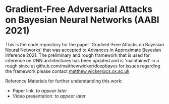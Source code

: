 # Gradient-Free Adversarial Attacks on Bayesian Neural Networks (AABI 2021)

This is the code repository for the paper 'Gradient-Free Attacks on Bayesian Neural Networks' that was accepted to Advances in Approximate Bayesian Inference 2021. The preliminary and rough framework that is used for inference on DNN architectures has been updated and is 'maintained' in a rough since at github.com/matthewwicker/deepbayes for issues regarding the framework please contact matthew.wicker@cs.ox.ac.uk

Reference Materials for further understanding this work:

* Paper link: _to appear later_
* Video presentation: _to appear later_



